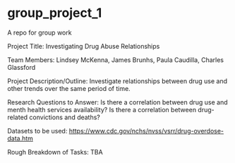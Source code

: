 # group_project_1
A repo for group work

Project Title: Investigating Drug Abuse Relationships

Team Members: Lindsey McKenna, James Brunhs, Paula Caudilla, Charles Glassford

Project Description/Outline: Investigate relationships between drug use and other trends over the same period of time.

Research Questions to Answer: Is there a correlation between drug use and menth health services availability? Is there a correlation between drug-related convictions and deaths?

Datasets to be used: https://www.cdc.gov/nchs/nvss/vsrr/drug-overdose-data.htm

Rough Breakdown of Tasks: TBA

